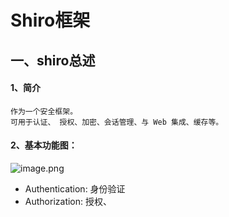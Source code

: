 
# Shiro框架
## 一、shiro总述 
#### 1、简介
    作为一个安全框架。
    可用于认证、 授权、加密、会话管理、与 Web 集成、缓存等。
#### 2、基本功能图：
![image.png](https://i.loli.net/2019/10/29/2i4QPAGSRXC5Bo8.png)
- Authentication:
   身份验证
- Authorization:
   授权、